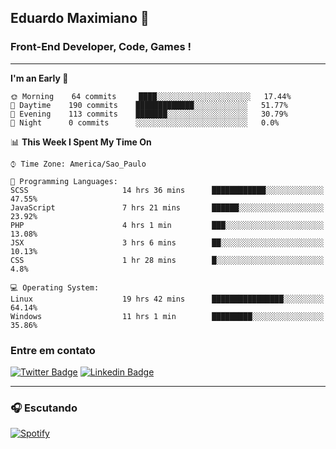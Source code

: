 ## Eduardo Maximiano 👋

### Front-End Developer, Code, Games !

---

<!--START_SECTION:waka-->
**I'm an Early 🐤** 

```text
🌞 Morning    64 commits     ████░░░░░░░░░░░░░░░░░░░░░   17.44% 
🌆 Daytime    190 commits    █████████████░░░░░░░░░░░░   51.77% 
🌃 Evening    113 commits    ███████░░░░░░░░░░░░░░░░░░   30.79% 
🌙 Night      0 commits      ░░░░░░░░░░░░░░░░░░░░░░░░░   0.0%

```


📊 **This Week I Spent My Time On** 

```text
⌚︎ Time Zone: America/Sao_Paulo

💬 Programming Languages: 
SCSS                     14 hrs 36 mins      ████████████░░░░░░░░░░░░░   47.55% 
JavaScript               7 hrs 21 mins       ██████░░░░░░░░░░░░░░░░░░░   23.92% 
PHP                      4 hrs 1 min         ███░░░░░░░░░░░░░░░░░░░░░░   13.08% 
JSX                      3 hrs 6 mins        ██░░░░░░░░░░░░░░░░░░░░░░░   10.13% 
CSS                      1 hr 28 mins        █░░░░░░░░░░░░░░░░░░░░░░░░   4.8%

💻 Operating System: 
Linux                    19 hrs 42 mins      ████████████████░░░░░░░░░   64.14% 
Windows                  11 hrs 1 min        █████████░░░░░░░░░░░░░░░░   35.86%

```


<!--END_SECTION:waka-->

### Entre em contato

[![Twitter Badge](https://img.shields.io/badge/-@edmaxi-1ca0f1?style=flat-square&labelColor=1ca0f1&logo=twitter&logoColor=white&link=https://twitter.com/edmaxi)](https://twitter.com/edmaxi)
[![Linkedin Badge](https://img.shields.io/badge/-Eduardo_Maximiano-0077B5?style=flat-square&logo=Linkedin&logoColor=white&link=https://www.linkedin.com/in/maximiano-eduardo)](https://www.linkedin.com/in/maximiano-eduardo)

---

### 🎧 Escutando
[![Spotify](https://novatorem-sandy.vercel.app/api/spotify)](https://open.spotify.com/user/comgigo)
